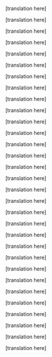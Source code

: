 
<!--original
Password Generation and Safe Offline Storage {itemprop="name"}
============================================
-->

[translation here]

<!--original
HackThis!! - Password Generation and Safe Offline Storage https://www.hackthis.co.uk/articles/password-generation-and-safe-offline-storage
-->

[translation here]

<!--original
** February 16, 2014 · updated February 16, 2014 ** [Security](security)
** [Keeper](/user/Keeper)
-->

[translation here]

<!--original
-   [**
    10](/articles/password-generation-and-safe-offline-storage#comments)
-   [** 8](#)
-   [**](#)
-   [**](#)
-->

[translation here]

<!--original
Contents
--------
-->

[translation here]

<!--original
-   [1. Password generating](#1-password-generating)
-   - [✔ Factors:](#factors)
-   - [Analysis for the password:
    ***\^P(/5\<;=Ttj"7***](#analysis-for-the-password-ibp5ltttjquot7bi)
-   [2. Safe Storage](#2-safe-storage)
-   - [Tips:](#tips)
-   [Comments](#comments)
-->

[translation here]

<!--original
1. Password generating {#1-password-generating}
======================
-->

[translation here]

<!--original
\
 How to generate the ultimate password and store it offline as safely as
possible.\
 \
-->

[translation here]

<!--original
✔ Factors:
----------
-->

[translation here]

<!--original
\
 ➲ values
-->

[translation here]

<!--original
-   charset: a-zA-Z0-9!@\#\$%...
-   alphabets: cyrillic, latin, hebrew, greek, syllabic etc.
-->

[translation here]

<!--original
\
 !NB Do not use alt symbols. They are often misread unsupported by most
boards and sites. UTF-8 has issues interpreting them.\
 \
 ➲ length
-->

[translation here]

<!--original
-   The default length which is used for brute-forcing numeric values is
    up to 13. Choosing a password of that length mitigates the
    possibility for a middle-sized brute-force attack.
-->

[translation here]

<!--original
\
 ➲ range
-->

[translation here]

<!--original
-   Use both 'a' and 'z' & 'A' and 'Z' at least once. Why? Mask attacks
    often work on the principle of known patterns. In terms of sparing
    resources, the attacker chooses to run an attack that checks alpha
    values ranging a-f, for instance. Same refers for numeric values and
    capitalization. Even the slightest repentance is posing a threat.
-->

[translation here]

<!--original
\
 ➲ sequence
-->

[translation here]

<!--original
-   The sequence of characters must not obey any pattern of alphabet
    order. This includes no repentance and a 100% random password.
-->

[translation here]

<!--original
\
 Good password: ***0\>]tIA9SbV6\*l***\
 Bad password: ***~~Mnoxu.a\<-,@!T~~***\
 \
 ✘ Sample passwords\
 \
-->

[translation here]

<!--original
Code:
-->

[translation here]

<!--original
~~~~ {.bbcode_code_body .prettyprint style="overflow: hidden"}
tI<?gfnQNnCi`
G2;!12f4l/f]q
IZkC^Az"!b#/B
OJnx7.a<-,@!T
"T_Jl)4_Vs<+~
~~~~
-->

[translation here]

<!--original
\
-->

[translation here]

<!--original
[![xdy1dOj.png](http://i.imgur.com/xdy1dOj.png)](http://i.imgur.com/xdy1dOj.png)\
 \
 \
-->

[translation here]

<!--original
Analysis for the password: ***\^P(/5\<;=Ttj"7*** {#analysis-for-the-password-ibp5ltttjquot7bi}
------------------------------------------------
-->

[translation here]

<!--original
\
 \
 ➲ Time consumption\
-->

[translation here]

<!--original
-   The number of passwords to go through is **4.52175473e+025** or in
    other words **18 756 986 699 360 373 169 305 600** according to C
    (n, k) = Vkn / Pn. That would take approximately**\> 10 000 days**
    (or \~27 years).
-->

[translation here]

<!--original
\
 Below is the success rate of the different types of attacks illustrated
in this article. The time estimated is based on the average speed of **1
069 691 p/s**. The total number of characters used in the exhaustive
search attack is **94**.\
 \
 This results to even more than **33 years** to process each combination
under the nVidia model specified above.\
 For the record China’s supercomputer disposes with 32,000 Ivy Bridge
Xeon CPUs.\
 \
-->

[translation here]

<!--original
[![bGshgnb.png](http://i.imgur.com/bGshgnb.png)](http://i.imgur.com/bGshgnb.png)\
 \
-->

[translation here]

<!--original
2. Safe Storage {#2-safe-storage}
===============
-->

[translation here]

<!--original
\
 \
 Undoubtedly, the best way to keep your passwords safe from any worm or
intruder is to write them down on a sheet of paper. That itself,
however, is outside the scope of our objective and is not a subject of
discussion in this document. In short, we need to apply both
steganography and cryptography in order to guarantee ourselves a
somewhat decent protection.\
 \
 ⊙ **Steganography**: ensures stealth and disguise\
 ⊙ **Cryptography**: encrypts the password/s *(optional)*\
 \
 *❝ People rarely notice things right in front of their eyes ❞*. In case
you can’t think of a way to hide the passwords, simply use some
wallpaper with loads of code or writings and write the passwords
somewhere within it. Nobody would even think of looking into this
especially for a password.\
 \
 Another scenario could involve hiding the passwords within the source
code of a file. For instance, make a file in some privileged directory
and place the passwords amongst the hex values of it. The idea is to use
a file that won’t get deleted or at least not purposely.\
 \
-->

[translation here]

<!--original
[![6iISVST.png](http://i.imgur.com/6iISVST.png)](http://i.imgur.com/6iISVST.png)\
 \
 Though, the scheme presented in this document is not entirely secure,
it is considered for pre-intermediate users that are aware of what
threats exist in the known web. Information laid out here is intended to
ensure the secure authentication of the average user and a proactive
defense against a widespread hacking method that is based on database
look-ups. Notwithstanding what was mentioned so far and its obviousness,
it is something that is often neglected as a precaution against hackers
getting their hands on your passwords which may include access to your
credit card or bank account.\
 \
-->

[translation here]

<!--original
Tips:
-----
-->

[translation here]

<!--original
1.  Follow the above guidelines
2.  Never reuse one password
3.  Steganography wisely
4.  Do not write down your passwords outside the PC
5.  Do not install add-ons
6.  Do not install random software
7.  Do not share accounts with Android devices
8.  Do not share this document
9.  Format your drives
10. Always have a plan B (back-up)
-->
